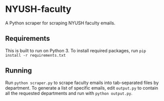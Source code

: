 # NYUSH-faculty

A Python scraper for scraping NYUSH faculty emails.

## Requirements
This is built to run on Python 3. To install required packages, run
`pip install -r requirements.txt`

## Running

Run `python scraper.py` to scrape faculty emails into tab-separated files by 
department. To generate a list of specific emails, edit `output.py` to contain
all the requested departments and run with `python output.py`.